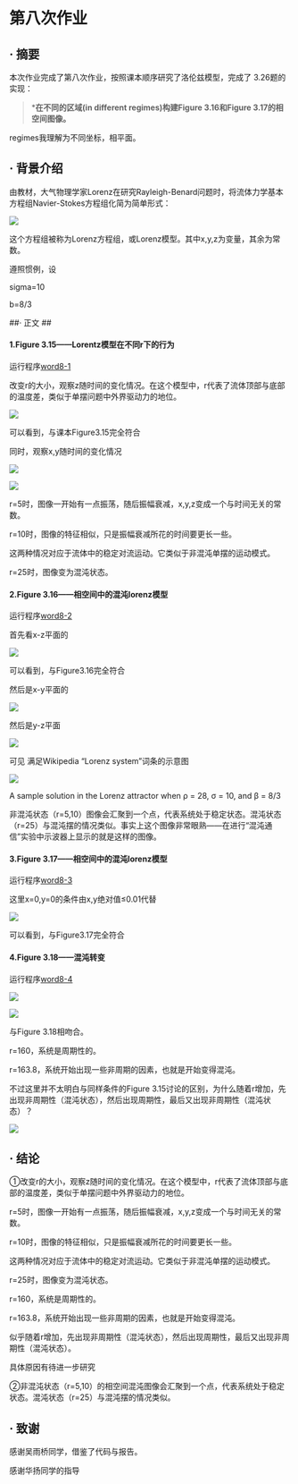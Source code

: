 # 第八次作业

## · 摘要 
本次作业完成了第八次作业，按照课本顺序研究了洛伦兹模型，完成了 3.26题的实现：

>***在不同的区域(in different regimes)构建Figure 3.16和Figure 3.17的相空间图像。**

regimes我理解为不同坐标，相平面。

## · 背景介绍
由教材，大气物理学家Lorenz在研究Rayleigh-Benard问题时，将流体力学基本方程组Navier-Stokes方程组化简为简单形式： 

![](https://github.com/zhaozhanyi0804/computationalphysics_N2015301020052/blob/master/Homework-8/8-1.jpg)

这个方程组被称为Lorenz方程组，或Lorenz模型。其中x,y,z为变量，其余为常数。

遵照惯例，设

sigma=10

b=8/3

##· 正文 ##

#### **1.Figure 3.15——Lorentz模型在不同r下的行为**

运行程序[word8-1](https://github.com/zhaozhanyi0804/computationalphysics_N2015301020052/blob/master/Homework-8/Word8-1.py)

改变r的大小，观察z随时间的变化情况。在这个模型中，r代表了流体顶部与底部的温度差，类似于单摆问题中外界驱动力的地位。

![](https://github.com/zhaozhanyi0804/computationalphysics_N2015301020052/blob/master/Homework-8/8-2.png)

可以看到，与课本Figure3.15完全符合

同时，观察x,y随时间的变化情况

![](https://github.com/zhaozhanyi0804/computationalphysics_N2015301020052/blob/master/Homework-8/8-3.jpg)

![](https://github.com/zhaozhanyi0804/computationalphysics_N2015301020052/blob/master/Homework-8/8-4.jpg)

r=5时，图像一开始有一点振荡，随后振幅衰减，x,y,z变成一个与时间无关的常数。

r=10时，图像的特征相似，只是振幅衰减所花的时间要更长一些。

这两种情况对应于流体中的稳定对流运动。它类似于非混沌单摆的运动模式。

r=25时，图像变为混沌状态。

#### **2.Figure 3.16——相空间中的混沌lorenz模型**

运行程序[word8-2](https://github.com/zhaozhanyi0804/computationalphysics_N2015301020052/blob/master/Homework-8/Word8-2.py)

首先看x-z平面的

![](http://i.imgur.com/xdYNTtP.jpg)

可以看到，与Figure3.16完全符合

然后是x-y平面的

![](https://github.com/zhaozhanyi0804/computationalphysics_N2015301020052/blob/master/Homework-8/8-5.jpg)

然后是y-z平面

![](https://github.com/zhaozhanyi0804/computationalphysics_N2015301020052/blob/master/Homework-8/8-6.jpg)

可见 满足Wikipedia “Lorenz system”词条的示意图

![](https://github.com/zhaozhanyi0804/computationalphysics_N2015301020052/blob/master/Homework-8/8-7.gif)

A sample solution in the Lorenz attractor when ρ = 28, σ = 10, and β = 8/3

非混沌状态（r=5,10）图像会汇聚到一个点，代表系统处于稳定状态。混沌状态（r=25）与混沌摆的情况类似。事实上这个图像非常眼熟——在进行“混沌通信”实验中示波器上显示的就是这样的图像。



#### **3.Figure 3.17——相空间中的混沌lorenz模型**

运行程序[word8-3](https://github.com/zhaozhanyi0804/computationalphysics_N2015301020052/blob/master/Homework-8/Word8-3.py)


这里x=0,y=0的条件由x,y绝对值≤0.01代替

![](https://github.com/zhaozhanyi0804/computationalphysics_N2015301020052/blob/master/Homework-8/8-9.png)

可以看到，与Figure3.17完全符合


#### **4.Figure 3.18——混沌转变**

运行程序[word8-4](https://github.com/zhaozhanyi0804/computationalphysics_N2015301020052/blob/master/Homework-8/Word8-4.py)

![](https://github.com/zhaozhanyi0804/computationalphysics_N2015301020052/blob/master/Homework-8/8-10.png)

![](https://github.com/zhaozhanyi0804/computationalphysics_N2015301020052/blob/master/Homework-8/8-11.png)

与Figure 3.18相吻合。

r=160，系统是周期性的。

r=163.8，系统开始出现一些非周期的因素，也就是开始变得混沌。

不过这里并不太明白与同样条件的Figure 3.15讨论的区别，为什么随着r增加，先出现非周期性（混沌状态），然后出现周期性，最后又出现非周期性（混沌状态）？

![](http://i.imgur.com/sz38pCu.jpg)



## · 结论

①改变r的大小，观察z随时间的变化情况。在这个模型中，r代表了流体顶部与底部的温度差，类似于单摆问题中外界驱动力的地位。

r=5时，图像一开始有一点振荡，随后振幅衰减，x,y,z变成一个与时间无关的常数。

r=10时，图像的特征相似，只是振幅衰减所花的时间要更长一些。

这两种情况对应于流体中的稳定对流运动。它类似于非混沌单摆的运动模式。

r=25时，图像变为混沌状态。

r=160，系统是周期性的。

r=163.8，系统开始出现一些非周期的因素，也就是开始变得混沌。

似乎随着r增加，先出现非周期性（混沌状态），然后出现周期性，最后又出现非周期性（混沌状态）。

具体原因有待进一步研究

②非混沌状态（r=5,10）的相空间混沌图像会汇聚到一个点，代表系统处于稳定状态。混沌状态（r=25）与混沌摆的情况类似。


## · 致谢

感谢吴雨桥同学，借鉴了代码与报告。

感谢华扬同学的指导
